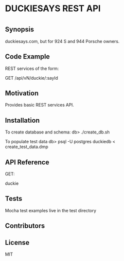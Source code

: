 # DUCKIESAYS REST API
#
## Synopsis

duckiesays.com, but for 924 S and 944 Porsche owners.

## Code Example

REST services of the form:

GET /api/vN/duckie/:sayId


## Motivation

Provides basic REST services API. 

## Installation

To create database and schema:
     db> ./create_db.sh

To populate test data
     db> psql -U postgres duckiedb < create_test_data.dmp


## API Reference

GET:

duckie


## Tests

Mocha test examples live in the test directory

## Contributors



## License

MIT
